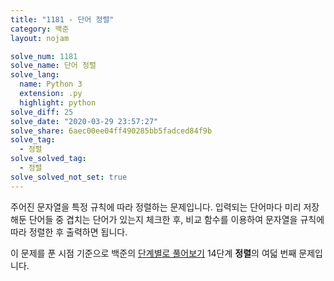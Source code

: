 ```yaml
---
title: "1181 - 단어 정렬"
category: 백준
layout: nojam

solve_num: 1181
solve_name: 단어 정렬
solve_lang:
  name: Python 3
  extension: .py
  highlight: python
solve_diff: 25
solve_date: "2020-03-29 23:57:27"
solve_share: 6aec00ee04ff490285bb5fadced84f9b
solve_tag:
  - 정렬
solve_solved_tag:
  - 정렬
solve_solved_not_set: true
---
```


주어진 문자열을 특정 규칙에 따라 정렬하는 문제입니다. 입력되는 단어마다 미리 저장해둔 단어들 중 겹치는 단어가 있는지 체크한 후, 비교 함수를 이용하여 문자열을 규칙에 따라 정렬한 후 출력하면 됩니다.

이 문제를 푼 시점 기준으로 백준의 [단계별로 풀어보기](http://noj.am/p/s) 14단계 **정렬**의 여덟 번째 문제입니다.
